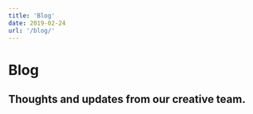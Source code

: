 ```yaml
---
title: 'Blog'
date: 2019-02-24
url: '/blog/'
---
```


# Blog

## Thoughts and updates from our creative team.
